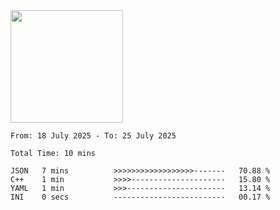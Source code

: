 <img height="180em" src="https://github-readme-stats-eight-theta.vercel.app/api?username=bkundev&show_icons=true&theme=radical&include_all_commits=true&count_private=true"/>
<!--START_SECTION:waka-->

```all_time
From: 18 July 2025 - To: 25 July 2025

Total Time: 10 mins

JSON   7 mins          >>>>>>>>>>>>>>>>>>-------   70.88 %
C++    1 min           >>>>---------------------   15.80 %
YAML   1 min           >>>----------------------   13.14 %
INI    0 secs          -------------------------   00.17 %
```

<!--END_SECTION:waka-->
